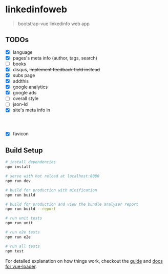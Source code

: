 # linkedinfoweb

> bootstrap-vue linkedinfo web app

## TODOs
- [x] language
- [x] pages's meta info (author, tags, search)
- [ ] books
- [x] disqus, ~~implement feedback field instead~~
- [x] subs page
- [x] addthis
- [x] google analytics
- [x] google ads
- [ ] overall style
- [ ] json-ld
- [x] site's meta info in <header>
- [x] favicon

## Build Setup

``` bash
# install dependencies
npm install

# serve with hot reload at localhost:8080
npm run dev

# build for production with minification
npm run build

# build for production and view the bundle analyzer report
npm run build --report

# run unit tests
npm run unit

# run e2e tests
npm run e2e

# run all tests
npm test
```

For detailed explanation on how things work, checkout the [guide](http://vuejs-templates.github.io/webpack/) and [docs for vue-loader](http://vuejs.github.io/vue-loader).
